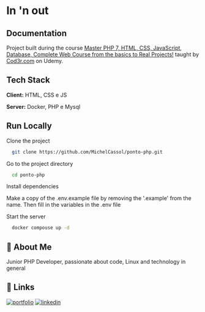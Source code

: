 
# In 'n out
## Documentation

Project built during the course [Master PHP 7, HTML, CSS, JavaScript, Database, Complete Web Course from the basics to Real Projects!](https://www.udemy.com/course/php-7-completo) taught by [Cod3r.com](https://www.cod3r.com.br/) on Udemy.
## Tech Stack

**Client:** HTML, CSS e JS

**Server:** Docker, PHP e Mysql


## Run Locally

Clone the project

```bash
  git clone https://github.com/MichelCassol/ponto-php.git
```

Go to the project directory

```bash
  cd ponto-php
```

Install dependencies

Make a copy of the .env.example file by removing the '.example' from the name. Then fill in the variables in the .env file

Start the server

```bash
  docker compouse up -d
```


## 🚀 About Me
Junior PHP Developer, passionate about code, Linux and technology in general


## 🔗 Links
[![portfolio](https://img.shields.io/badge/my_portfolio-000?style=for-the-badge&logo=ko-fi&logoColor=white)](https://github.com/MichelCassol)
[![linkedin](https://img.shields.io/badge/linkedin-0A66C2?style=for-the-badge&logo=linkedin&logoColor=white)](https://www.linkedin.com/in/michelcassoldeoliveira/)



